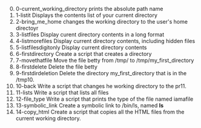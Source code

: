 0.  0-current_working_directory             prints the absolute path name
1.  1-listit				                        Displays the contents list of your current directory
2.  2-bring_me_home			                    changes the working directory to the user's home directoyr
3.  3-listfiles				                      Display curent directory contents in a long format
4.  4-listmorefiles			                    Display current directory contents, including hidden files
5.  5-listfilesdigitonly			              Display current directory contents
6.  6-firstdirectory			                  Create a script that creates a directory
7.  7-movethatfile 			                    Move the file betty from /tmp/ to /tmp/my_first_directory
8.  8-firstdelete  			                    Delete the file betty
9.  9-firstdirdeletion			                Delete the directory my_first_directory that is in the /tmp10.
10.  10-back				                        Write a script that changes  he working directory to the pr11.
11.  11-lists			                          Write a script that lists all files
12. 12-file_type			                      Write a script that prints the type of the file named iamafile
13.  13-symbolic_link  			                Create a symbolic link to /bin/ls, named __ls__
14. 14-copy_html			                      Create a script that copies all the HTML files from the current working directory. 
